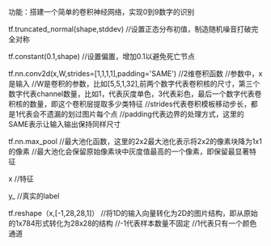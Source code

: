 功能：搭建一个简单的卷积神经网络，实现0到9数字的识别

tf.truncated_normal(shape,stddev)
//设置正态分布初值，制造随机噪音打破完全对称

tf.constant(0.1,shape)
//设置偏置，增加0.1以避免死亡节点

tf.nn.conv2d(x,W,strides=[1,1,1,1],padding='SAME')
//2维卷积函数
//参数中，x是输入
//W是卷积的参数，比如[5,5,1,32],前两个数字代表卷积核的尺寸，第三个数字代表channel数量，比如1，代表灰度单色，3代表彩色，最后一个数字代表卷积核的数量，即这个卷积层提取多少类特征
//strides代表卷积模板移动步长，都是1代表会不遗漏的划过图片每个点
//padding代表边界的处理方式，这里的SAME表示让输入输出保持同样尺寸

tf.nn.max_pool
//最大池化函数，这里的2x2最大池化表示将2x2的像素块降为1x1的像素
//最大池化会保留原始像素块中灰度值最高的一个像素，即保留最显著特征

x
//特征

y_
//真实的label

tf.reshape（x,[-1,28,28,1]）
//将1D的输入向量转化为2D的图片结构，即从原始的1x784形式转化为28x28的结构
//-1代表样本数量不固定
//1代表只有一个颜色通道



